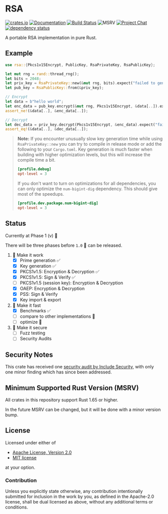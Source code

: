 # RSA

[![crates.io][crate-image]][crate-link]
[![Documentation][doc-image]][doc-link]
[![Build Status][build-image]][build-link]
![MSRV][msrv-image]
[![Project Chat][chat-image]][chat-link]
[![dependency status][deps-image]][deps-link]

A portable RSA implementation in pure Rust.

## Example

```rust
use rsa::{Pkcs1v15Encrypt, PublicKey, RsaPrivateKey, RsaPublicKey};

let mut rng = rand::thread_rng();
let bits = 2048;
let priv_key = RsaPrivateKey::new(&mut rng, bits).expect("failed to generate a key");
let pub_key = RsaPublicKey::from(&priv_key);

// Encrypt
let data = b"hello world";
let enc_data = pub_key.encrypt(&mut rng, Pkcs1v15Encrypt, &data[..]).expect("failed to encrypt");
assert_ne!(&data[..], &enc_data[..]);

// Decrypt
let dec_data = priv_key.decrypt(Pkcs1v15Encrypt, &enc_data).expect("failed to decrypt");
assert_eq!(&data[..], &dec_data[..]);
```

> **Note:** If you encounter unusually slow key generation time while using `RsaPrivateKey::new` you can try to compile in release mode or add the following to your `Cargo.toml`. Key generation is much faster when building with higher optimization levels, but this will increase the compile time a bit.
> ```toml
> [profile.debug]
> opt-level = 3
> ```
> If you don't want to turn on optimizations for all dependencies,
> you can only optimize the `num-bigint-dig` dependency. This should
> give most of the speedups.
> ```toml
> [profile.dev.package.num-bigint-dig]
> opt-level = 3
> ```

## Status

Currently at Phase 1 (v) 🚧

There will be three phases before `1.0` 🚢 can be released.

1. 🚧  Make it work
    - [x] Prime generation ✅
    - [x] Key generation ✅
    - [x] PKCS1v1.5: Encryption & Decryption ✅
    - [x] PKCS1v1.5: Sign & Verify ✅
    - [ ] PKCS1v1.5 (session key): Encryption & Decryption
    - [x] OAEP: Encryption & Decryption
    - [x] PSS: Sign & Verify
    - [x] Key import & export
2. 🚀 Make it fast
    - [x] Benchmarks ✅
    - [ ] compare to other implementations 🚧
    - [ ] optimize 🚧
3. 🔐 Make it secure
    - [ ] Fuzz testing
    - [ ] Security Audits

## Security Notes

This crate has received one [security audit by Include Security][audit], with
only one minor finding which has since been addressed.

## Minimum Supported Rust Version (MSRV)

All crates in this repository support Rust 1.65 or higher.

In the future MSRV can be changed, but it will be done with a minor version bump.

## License

Licensed under either of

 * [Apache License, Version 2.0](http://www.apache.org/licenses/LICENSE-2.0)
 * [MIT license](http://opensource.org/licenses/MIT)

at your option.

### Contribution

Unless you explicitly state otherwise, any contribution intentionally submitted
for inclusion in the work by you, as defined in the Apache-2.0 license, shall be
dual licensed as above, without any additional terms or conditions.

[//]: # (badges)

[crate-image]: https://img.shields.io/crates/v/rsa.svg
[crate-link]: https://crates.io/crates/rsa
[doc-image]: https://docs.rs/rsa/badge.svg
[doc-link]: https://docs.rs/rsa
[build-image]: https://github.com/rustcrypto/RSA/workflows/CI/badge.svg
[build-link]: https://github.com/RustCrypto/RSA/actions?query=workflow%3ACI+branch%3Amaster
[msrv-image]: https://img.shields.io/badge/rustc-1.65+-blue.svg
[chat-image]: https://img.shields.io/badge/zulip-join_chat-blue.svg
[chat-link]: https://rustcrypto.zulipchat.com/#narrow/stream/260047-RSA
[deps-image]: https://deps.rs/repo/github/RustCrypto/RSA/status.svg
[deps-link]: https://deps.rs/repo/github/RustCrypto/RSA

[//]: # (links)

[audit]: https://www.opentech.fund/results/security-safety-audits/deltachat/

